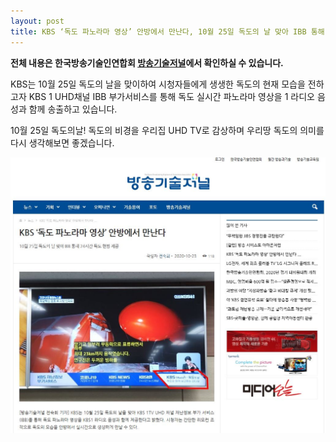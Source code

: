 ```yaml
---
layout: post
title: KBS ‘독도 파노라마 영상’ 안방에서 만난다, 10월 25일 독도의 날 맞아 IBB 통해 24시간 독도 현황 제공
---
```


**전체 내용은 한국방송기술인연합회 [방송기술저널](http://journal.kobeta.com/kbs-%eb%8f%85%eb%8f%84-%ed%8c%8c%eb%85%b8%eb%9d%bc%eb%a7%88-%ec%98%81%ec%83%81-%ec%95%88%eb%b0%a9%ec%97%90%ec%84%9c-%eb%a7%8c%eb%82%9c%eb%8b%a4/)에서 확인하실 수 있습니다.**

KBS는 10월 25일 독도의 날을 맞이하여 시청자들에게 생생한 독도의 현재 모습을 전하고자 KBS 1 UHD채널 IBB 부가서비스를 통해 독도 실시간 파노라마 영상을 1 라디오 음성과 함께 송출하고 있습니다. 

10월 25일 독도의날! 
독도의 비경을 우리집 UHD TV로 감상하며 우리땅 독도의 의미를 다시 생각해보면 좋겠습니다.

![그림](/images/IBB_DOKDO.JPG)
